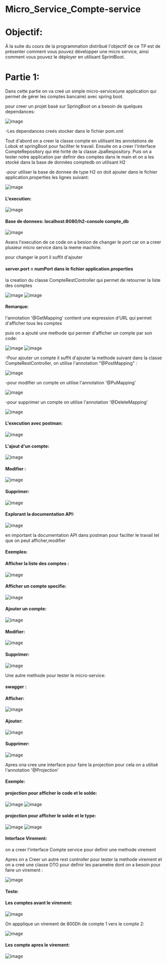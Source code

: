 # Micro_Service_Compte-service

# Objectif:

À la suite du cours de la programmation distribué l'objectif de ce TP est de présenter comment vous pouvez développer une micro service, ainsi comment vous pouvez le 
déployer en utilisant SprintBoot.


# Partie 1:

Dans cette partie on va creé un simple micro-service(une application qui permet de gérer les comptes bancaire) avec spring boot.

pour creer un projet basé sur SpringBoot on a besoin de quelques dependances:

![image](https://user-images.githubusercontent.com/102171913/163489747-d650bfd8-0dd1-4cdc-89fd-f3b7227c6aa2.png)

-Les dependances creés stocker dans le fichier pom.xml

Tout d'abord on a creer la classe compte en utilisant les annotations de Lobok et springBoot pour faciliter le travail.
Ensuite on a creer l'interface CompteRepository qui été hirité de la classe JpaRespository.
Puis on a tester notre application par definir des comptes dans le main et on a les stocké dans la base de données comptedb on utilisant H2 

-pour utiliser la base de donnee de type H2 on doit ajouter dans le fichier application.properties les lignes suivant:

![image](https://user-images.githubusercontent.com/102171913/163632090-b3942aaa-1253-43a4-9cdd-250a9f245a04.png)

#### L'execution:

![image](https://user-images.githubusercontent.com/102171913/163632129-7cb9eea1-25e2-46fd-b8c7-27223d869d8b.png)


#### Base de donnees: localhost:8080/h2-console compte_db

![image](https://user-images.githubusercontent.com/102171913/163632182-17255b66-8bb1-4c47-ab6e-9292782c1c92.png)

Avans l'execution de ce code on a besion de changer le port car on a creer plusieur micro service dans la meme machine.

pour changer le port il suffit d'ajouter 
#### server.port = numPort  dans le fichier application.properties

la creation du classe CompteRestController qui permet de retourner la liste des comptes  

![image](https://user-images.githubusercontent.com/102171913/163632351-e7fd3150-b76c-4e14-b4a4-a9f590db85e1.png)
![image](https://user-images.githubusercontent.com/102171913/163635581-43cc01d6-ef39-4420-8920-d4df3e50a28f.png)


#### Remarque:

l'annotation '@GetMapping' contient une expression d’URL qui permet d'afficher tous les comptes 

puis on a ajouté une methode qui permer d'afficher un compte par son code:

![image](https://user-images.githubusercontent.com/102171913/163635454-2b109489-105f-4f69-9f5c-4835702238f4.png)
![image](https://user-images.githubusercontent.com/102171913/163635475-b1d982b5-5aa3-4414-b5d8-6af7f2da5d76.png)

-Pour ajouter un compte il suffit d'ajouter la methode suivant dans la classe CompteRestController, on utilise l'annotation "@PostMapping" :

![image](https://user-images.githubusercontent.com/102171913/163633632-d936823b-f8c6-4f5c-bb72-60352f2df3f9.png)

-pour modifier un compte on utilise l'annotation '@PuMapping'

![image](https://user-images.githubusercontent.com/102171913/163639905-7907f24f-e0df-4c4e-a0f3-c037f4456235.png)

-pour supprimer un compte on utilise l'annotation '@DeleteMapping'

![image](https://user-images.githubusercontent.com/102171913/163640771-995b0980-e60b-4b08-880f-bd67855e4d45.png)


#### L'execution avec postman:

![image](https://user-images.githubusercontent.com/102171913/163633781-b7c9f688-077a-4376-b221-87e9c1aa2793.png)

#### L'ajout d'un  compte:

![image](https://user-images.githubusercontent.com/102171913/163641260-408d2dca-21d9-4610-9245-8fdbf282deb7.png)

#### Modifier :

![image](https://user-images.githubusercontent.com/102171913/163642207-a2a1e2c5-52ce-4269-b9a1-50acdadce326.png)

#### Supprimer:

![image](https://user-images.githubusercontent.com/102171913/163643981-3bbda3ca-3c5e-48f0-8efb-d3ad23caf67d.png)

#### Explorant la documentation API:

![image](https://user-images.githubusercontent.com/102171913/163645745-66bd2cd4-58f6-4e55-a175-70dd7d7a4e78.png)

en important la documentation API dans postman pour facilter le travail tel que on peut afficher,modifier 
#### Exemples: 

#### Afficher la liste des comptes :

![image](https://user-images.githubusercontent.com/102171913/163648294-30947778-f3d6-4476-b692-0271ba759b5a.png)

#### Afficher un compte specifie:

![image](https://user-images.githubusercontent.com/102171913/163648328-7992726e-a579-4073-9c33-51bc19387419.png)

#### Ajouter un compte:

![image](https://user-images.githubusercontent.com/102171913/163648350-ad5f5600-c0b6-4478-ab04-5a6cfeed3471.png)

#### Modifier:

![image](https://user-images.githubusercontent.com/102171913/163648366-22e221a5-97ef-4c83-afdf-c222f7980889.png)

#### Supprimer:

![image](https://user-images.githubusercontent.com/102171913/163648388-ae21d082-c305-48a6-b925-5ddde51857f3.png)

Une autre methode pour tester le micro-service:

#### swagger :

#### Afficher:

![image](https://user-images.githubusercontent.com/102171913/163648523-dae37332-420d-4662-84bb-92d0d4f05732.png)

#### Ajouter:

![image](https://user-images.githubusercontent.com/102171913/163648554-9b7db629-dc35-4c77-822a-dadf164b3935.png)

#### Supprimer:

![image](https://user-images.githubusercontent.com/102171913/163648850-afae3c9a-9ae9-4a24-bc78-0e2e69471b8a.png)

Apres ona cree une interface pour faire la projection pour cela on a utilisé l'annotation '@Projection'

#### Exemple:

#### projection pour afficher le code et le solde:

![image](https://user-images.githubusercontent.com/102171913/163650294-253a077b-f917-42e4-bc0e-f7acf8cdbbde.png)
![image](https://user-images.githubusercontent.com/102171913/163650489-6ba0fc49-7cc4-40c5-92ec-292bdca74d27.png)


#### projection pour afficher le solde et le type:

![image](https://user-images.githubusercontent.com/102171913/163650410-6844c6e2-8a06-445b-bca6-a1d0d6058d02.png)
![image](https://user-images.githubusercontent.com/102171913/163650513-7668fdf9-d274-4b40-be1f-7533f54fa3ef.png)

#### Interface Virement:

 on a creer l'interface Compte service pour definir une methode virement  

Apres on a Creer un autre rest controller pour tester la methode virement et on a creé une classe DTO pour definir les parametre dont on a besoin pour faire un virement :

![image](https://user-images.githubusercontent.com/102171913/163650943-c5a426ba-c163-4863-9b09-c5553dc9436e.png)

#### Teste:
#### Les comptes avant le virement:

![image](https://user-images.githubusercontent.com/102171913/163651081-b44119f8-e6d6-40b9-a880-cd7024f3eb5f.png)


On appplique un virement de 800Dh de compte 1 vers le compte 2:

![image](https://user-images.githubusercontent.com/102171913/163650999-cdb460ac-cba1-42c2-8034-c7200ed0c9fa.png)

#### Les compte apres le virement:

![image](https://user-images.githubusercontent.com/102171913/163651051-ed399a94-e71f-4012-80d1-42a339062dc8.png)





 











